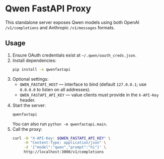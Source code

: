 # Qwen FastAPI Proxy

This standalone server exposes Qwen models using both OpenAI `/v1/completions` and Anthropic `/v1/messages` formats.

## Usage

1. Ensure OAuth credentials exist at `~/.qwen/oauth_creds.json`.
2. Install dependencies:
    ```bash
    pip install -e qwenfastapi
    ```
3. Optional settings:
   - `QWEN_FASTAPI_HOST` — interface to bind (default `127.0.0.1`; use `0.0.0.0` to listen on all addresses).
   - `QWEN_FASTAPI_API_KEY` — value clients must provide in the `X-API-Key` header.
4. Start the server:
    ```bash
    qwenfastapi
    ```
    You can also run `python -m qwenfastapi.main`.
5. Call the proxy:
    ```bash
    curl -H "X-API-Key: $QWEN_FASTAPI_API_KEY" \
         -H "Content-Type: application/json" \
         -d '{"model":"qwen","prompt":"hi"}' \
         http://localhost:3000/v1/completions
    ```
